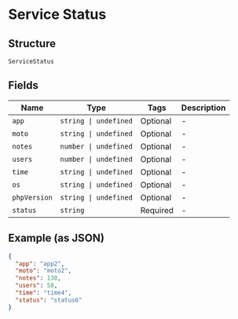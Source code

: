 
# Service Status

## Structure

`ServiceStatus`

## Fields

| Name | Type | Tags | Description |
|  --- | --- | --- | --- |
| `app` | `string \| undefined` | Optional | - |
| `moto` | `string \| undefined` | Optional | - |
| `notes` | `number \| undefined` | Optional | - |
| `users` | `number \| undefined` | Optional | - |
| `time` | `string \| undefined` | Optional | - |
| `os` | `string \| undefined` | Optional | - |
| `phpVersion` | `string \| undefined` | Optional | - |
| `status` | `string` | Required | - |

## Example (as JSON)

```json
{
  "app": "app2",
  "moto": "moto2",
  "notes": 138,
  "users": 58,
  "time": "time4",
  "status": "status6"
}
```

